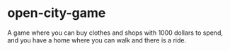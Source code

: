 # open-city-game
A game where you can buy clothes and shops with 1000 dollars to spend, and you have a home where you can walk and there is a ride. 
